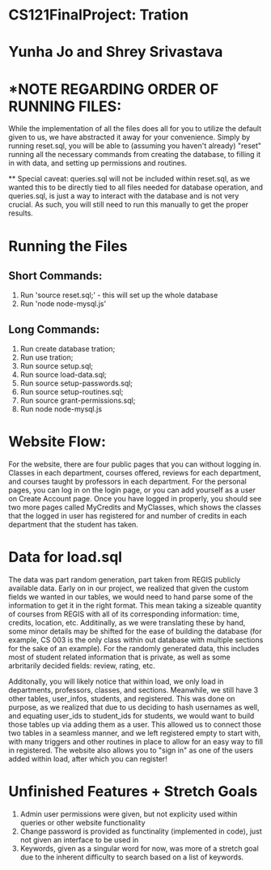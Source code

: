 # CS121FinalProject: Tration
# Yunha Jo and Shrey Srivastava

# *NOTE REGARDING ORDER OF RUNNING FILES: 
While the implementation of all the files does all for you to utilize the 
default given to us, we have abstracted it away for your convenience. Simply
by running reset.sql, you will be able to (assuming you haven't already) 
"reset" running all the necessary commands from creating the database, 
to filling it in with data, and setting up permissions and routines. 

** Special caveat: queries.sql will not be included within reset.sql, as we
wanted this to be directly tied to all files needed for database operation, 
and queries.sql, is just a way to interact with the database and is not 
very crucial. As such, you will still need to run this manually to get the 
proper results. 

# Running the Files
## Short Commands:
1. Run 'source reset.sql;' - this will set up the whole database
2. Run 'node node-mysql.js'
## Long Commands:
1. Run create database tration;
2. Run use tration;
3. Run source setup.sql;
4. Run source load-data.sql;
5. Run source setup-passwords.sql;
6. Run source setup-routines.sql;
7. Run source grant-permissions.sql;
8. Run node node-mysql.js

# Website Flow:
For the website, there are four public pages that you can without logging in.
Classes in each department, courses offered, reviews for each department, and
courses taught by professors in each department. For the personal pages,
you can log in on the login page, or you can add yourself as a user on Create Account
page. Once you have logged in properly, you should see two more pages
called MyCredits and MyClasses, which shows the classes that the logged in
user has registered for and number of credits in each department that the student
has taken.


# Data for load.sql
The data was part random generation, part taken from REGIS publicly available
data. Early on in our project, we realized that given the custom fields we
wanted in our tables, we would need to hand parse some of the information to
get it in the right format. This mean taking a sizeable quantity of courses
from REGIS with all of its corresponding information: time, credits, location, 
etc. Additinally, as we were translating these by hand, some minor details 
may be shifted for the ease of building the database (for example, CS 003 
is the only class within out database with multiple sections for the sake
of an example). For the randomly generated data, this includes most of 
student related information that is private, as well as some arbritarily
decided fields: review, rating, etc. 

Additonally, you will likely notice that 
within load, we only load in departments, professors, classes, and sections. 
Meanwhile, we still have 3 other tables, user_infos, students, and registered.
This was done on purpose, as we realized that due to us deciding to hash 
usernames as well, and equating user_ids to student_ids for students, we
would want to build those tables up via adding them as a user. This allowed 
us to connect those two tables in a seamless manner, and we left registered
empty to start with, with many triggers and other routines in place to allow
for an easy way to fill in registered. The website also allows you to "sign
in" as one of the users added within load, after which you can register!


# Unfinished Features + Stretch Goals
1. Admin user permissions were given, but not explicity used within queries
or other website functionality 
2. Change password is provided as functinality (implemented in code), just
not given an interface to be used in 
3. Keywords, given as a singular word for now, was more of a stretch goal due
to the inherent difficulty to search based on a list of keywords. 
